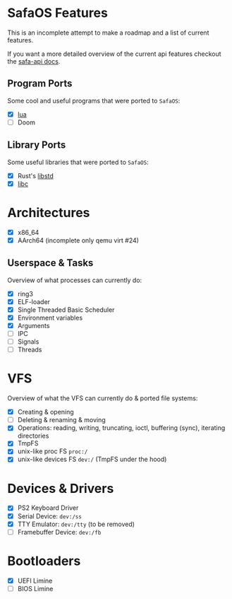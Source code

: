 # SafaOS Features
This is an incomplete attempt to make a roadmap and a list of current features.

If you want a more detailed overview of the current api features checkout the [safa-api docs](https://docs.rs/safa-api/latest/safa_api/).

## Program Ports
Some cool and useful programs that were ported to `SafaOS`:
- [X] [lua](https://github.com/ObserverUnit/SafaOS-lua/tree/v5.4)
- [ ] Doom

## Library Ports
Some useful libraries that were ported to `SafaOS`:
- [X] Rust's [libstd](https://github.com/SafaOS/rust/tree/stable)
- [X] [libc](https://github.com/SafaOS/libc)

# Architectures
- [X] x86_64
- [X] AArch64 (incomplete only qemu virt #24)

## Userspace & Tasks
Overview of what processes can currently do:
- [X] ring3
- [X] ELF-loader
- [X] Single Threaded Basic Scheduler
- [X] Environment variables
- [X] Arguments
- [ ] IPC
- [ ] Signals
- [ ] Threads

# VFS
Overview of what the VFS can currently do & ported file systems:
- [X] Creating & opening
- [ ] Deleting & renaming & moving
- [X] Operations: reading, writing, truncating, ioctl, buffering (sync), iterating directories
- [X] TmpFS
- [X] unix-like proc FS `proc:/`
- [X] unix-like devices FS `dev:/` (TmpFS under the hood)

# Devices & Drivers
- [X] PS2 Keyboard Driver
- [X] Serial Device: `dev:/ss`
- [X] TTY Emulator: `dev:/tty` (to be removed)
- [ ] Framebuffer Device: `dev:/fb`

# Bootloaders
- [X] UEFI Limine
- [ ] BIOS Limine
